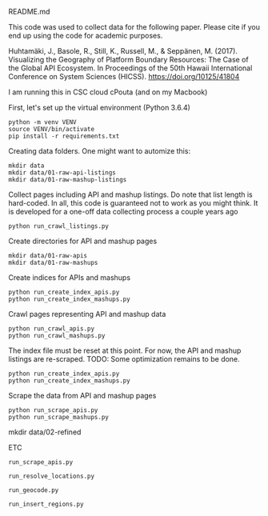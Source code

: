 README.md

This code was used to collect data for the following paper. Please cite if you end up using the code for academic purposes.

Huhtamäki, J., Basole, R., Still, K., Russell, M., & Seppänen, M. (2017). Visualizing the Geography of Platform Boundary Resources: The Case of the Global API Ecosystem. In Proceedings of the 50th Hawaii International Conference on System Sciences (HICSS). https://doi.org/10125/41804

I am running this in CSC cloud cPouta (and on my Macbook)

First, let's set up the virtual environment (Python 3.6.4)

	python -m venv VENV
	source VENV/bin/activate
	pip install -r requirements.txt

Creating data folders. One might want to automize this:

	mkdir data
	mkdir data/01-raw-api-listings
	mkdir data/01-raw-mashup-listings

Collect pages including API and mashup listings. Do note that list length is hard-coded. In all, this code is guaranteed not to work as you might think. It is developed for a one-off data collecting process a couple years ago

	python run_crawl_listings.py

Create directories for API and mashup pages

	mkdir data/01-raw-apis
	mkdir data/01-raw-mashups

Create indices for APIs and mashups

	python run_create_index_apis.py
	python run_create_index_mashups.py

Crawl pages representing API and mashup data

	python run_crawl_apis.py
	python run_crawl_mashups.py

The index file must be reset at this point. For now, the API and mashup listings are re-scraped. TODO: Some optimization remains to be done.

	python run_create_index_apis.py
	python run_create_index_mashups.py

Scrape the data from API and mashup pages

	python run_scrape_apis.py
	python run_scrape_mashups.py


  mkdir data/02-refined



ETC

	run_scrape_apis.py

	run_resolve_locations.py

	run_geocode.py

	run_insert_regions.py

